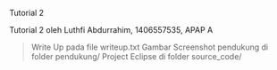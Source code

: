 Tutorial 2

Tutorial 2 oleh Luthfi Abdurrahim, 1406557535, APAP A

> Write Up pada file writeup.txt 
> Gambar Screenshot pendukung di folder pendukung/ 
> Project Eclipse di folder source_code/